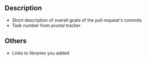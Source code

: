 ## Description
- Short description of overall goals of the pull request's commits
- Task number from pivotal tracker

## Others
- Links to libraries you added
